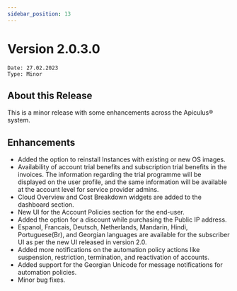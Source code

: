 ```yaml
---
sidebar_position: 13
---
```

# Version 2.0.3.0
```
Date: 27.02.2023
Type: Minor
```

## About this Release

This is a minor release with some enhancements across the Apiculus® system.

## Enhancements

- Added the option to reinstall Instances with existing or new OS images.
- Availability of account trial benefits and subscription trial benefits in the invoices. The information regarding the trial programme will be displayed on the user profile, and the same information will be available at the account level for service provider admins.
- Cloud Overview and Cost Breakdown widgets are added to the dashboard section.
- New UI for the Account Policies section for the end-user.
- Added the option for a discount while purchasing the Public IP address.
- Espanol, Francais, Deutsch, Netherlands, Mandarin, Hindi, Portuguese(Br), and Georgian languages are available for the subscriber UI as per the new UI released in version 2.0.
- Added more notifications on the automation policy actions like suspension, restriction, termination, and reactivation of accounts.
- Added support for the Georgian Unicode for message notifications for automation policies.
- Minor bug fixes.